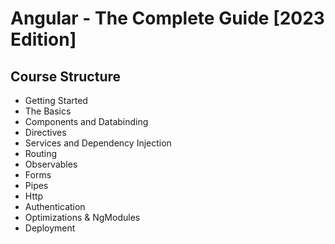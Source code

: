 # Angular - The Complete Guide [2023 Edition]

## Course Structure

- Getting Started
- The Basics
- Components and Databinding
- Directives
- Services and Dependency Injection
- Routing
- Observables
- Forms
- Pipes
- Http
- Authentication
- Optimizations & NgModules
- Deployment

